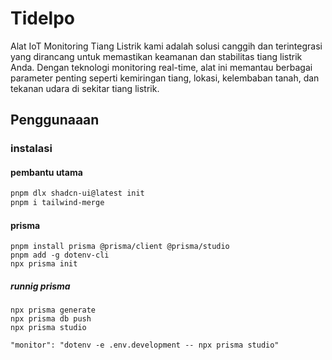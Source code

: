 # Tidelpo

Alat IoT Monitoring Tiang Listrik kami adalah solusi canggih dan terintegrasi yang dirancang untuk memastikan keamanan dan stabilitas tiang listrik Anda. Dengan teknologi monitoring real-time, alat ini memantau berbagai parameter penting seperti kemiringan tiang, lokasi, kelembaban tanah, dan tekanan udara di sekitar tiang listrik.

## Penggunaaan

### instalasi

#### pembantu utama

```bash
pnpm dlx shadcn-ui@latest init
pnpm i tailwind-merge

```

#### prisma

```
pnpm install prisma @prisma/client @prisma/studio
pnpm add -g dotenv-cli
npx prisma init
```

##### runnig prisma

```
npx prisma generate
npx prisma db push
npx prisma studio

"monitor": "dotenv -e .env.development -- npx prisma studio"
```

